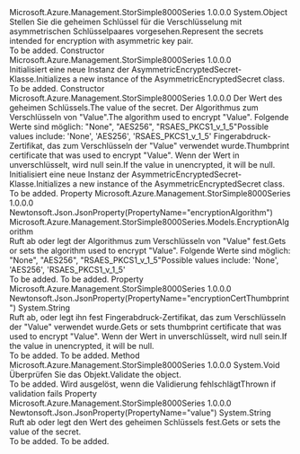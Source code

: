 <Type Name="AsymmetricEncryptedSecret" FullName="Microsoft.Azure.Management.StorSimple8000Series.Models.AsymmetricEncryptedSecret">
  <TypeSignature Language="C#" Value="public class AsymmetricEncryptedSecret" />
  <TypeSignature Language="ILAsm" Value=".class public auto ansi beforefieldinit AsymmetricEncryptedSecret extends System.Object" />
  <TypeSignature Language="DocId" Value="T:Microsoft.Azure.Management.StorSimple8000Series.Models.AsymmetricEncryptedSecret" />
  <TypeSignature Language="VB.NET" Value="Public Class AsymmetricEncryptedSecret" />
  <TypeSignature Language="F#" Value="type AsymmetricEncryptedSecret = class" />
  <AssemblyInfo>
    <AssemblyName>Microsoft.Azure.Management.StorSimple8000Series</AssemblyName>
    <AssemblyVersion>1.0.0.0</AssemblyVersion>
  </AssemblyInfo>
  <Base>
    <BaseTypeName>System.Object</BaseTypeName>
  </Base>
  <Interfaces />
  <Docs>
    <summary>
            <span data-ttu-id="d9741-101">Stellen Sie die geheimen Schlüssel für die Verschlüsselung mit asymmetrischen Schlüsselpaares vorgesehen.</span><span class="sxs-lookup"><span data-stu-id="d9741-101">Represent the secrets intended for encryption with asymmetric key pair.</span></span>
            </summary>
    <remarks>To be added.</remarks>
  </Docs>
  <Members>
    <Member MemberName=".ctor">
      <MemberSignature Language="C#" Value="public AsymmetricEncryptedSecret ();" />
      <MemberSignature Language="ILAsm" Value=".method public hidebysig specialname rtspecialname instance void .ctor() cil managed" />
      <MemberSignature Language="DocId" Value="M:Microsoft.Azure.Management.StorSimple8000Series.Models.AsymmetricEncryptedSecret.#ctor" />
      <MemberSignature Language="VB.NET" Value="Public Sub New ()" />
      <MemberType>Constructor</MemberType>
      <AssemblyInfo>
        <AssemblyName>Microsoft.Azure.Management.StorSimple8000Series</AssemblyName>
        <AssemblyVersion>1.0.0.0</AssemblyVersion>
      </AssemblyInfo>
      <Parameters />
      <Docs>
        <summary>
            <span data-ttu-id="d9741-102">Initialisiert eine neue Instanz der AsymmetricEncryptedSecret-Klasse.</span><span class="sxs-lookup"><span data-stu-id="d9741-102">Initializes a new instance of the AsymmetricEncryptedSecret class.</span></span>
            </summary>
        <remarks>To be added.</remarks>
      </Docs>
    </Member>
    <Member MemberName=".ctor">
      <MemberSignature Language="C#" Value="public AsymmetricEncryptedSecret (string value, Microsoft.Azure.Management.StorSimple8000Series.Models.EncryptionAlgorithm encryptionAlgorithm, string encryptionCertThumbprint = null);" />
      <MemberSignature Language="ILAsm" Value=".method public hidebysig specialname rtspecialname instance void .ctor(string value, valuetype Microsoft.Azure.Management.StorSimple8000Series.Models.EncryptionAlgorithm encryptionAlgorithm, string encryptionCertThumbprint) cil managed" />
      <MemberSignature Language="DocId" Value="M:Microsoft.Azure.Management.StorSimple8000Series.Models.AsymmetricEncryptedSecret.#ctor(System.String,Microsoft.Azure.Management.StorSimple8000Series.Models.EncryptionAlgorithm,System.String)" />
      <MemberSignature Language="F#" Value="new Microsoft.Azure.Management.StorSimple8000Series.Models.AsymmetricEncryptedSecret : string * Microsoft.Azure.Management.StorSimple8000Series.Models.EncryptionAlgorithm * string -&gt; Microsoft.Azure.Management.StorSimple8000Series.Models.AsymmetricEncryptedSecret" Usage="new Microsoft.Azure.Management.StorSimple8000Series.Models.AsymmetricEncryptedSecret (value, encryptionAlgorithm, encryptionCertThumbprint)" />
      <MemberType>Constructor</MemberType>
      <AssemblyInfo>
        <AssemblyName>Microsoft.Azure.Management.StorSimple8000Series</AssemblyName>
        <AssemblyVersion>1.0.0.0</AssemblyVersion>
      </AssemblyInfo>
      <Parameters>
        <Parameter Name="value" Type="System.String" />
        <Parameter Name="encryptionAlgorithm" Type="Microsoft.Azure.Management.StorSimple8000Series.Models.EncryptionAlgorithm" />
        <Parameter Name="encryptionCertThumbprint" Type="System.String" />
      </Parameters>
      <Docs>
        <param name="value"><span data-ttu-id="d9741-103">Der Wert des geheimen Schlüssels.</span><span class="sxs-lookup"><span data-stu-id="d9741-103">The value of the secret.</span></span></param>
        <param name="encryptionAlgorithm"><span data-ttu-id="d9741-104">Der Algorithmus zum Verschlüsseln von "Value".</span><span class="sxs-lookup"><span data-stu-id="d9741-104">The algorithm used to encrypt "Value".</span></span> <span data-ttu-id="d9741-105">Folgende Werte sind möglich: "None", "AES256", "RSAES_PKCS1_v_1_5"</span><span class="sxs-lookup"><span data-stu-id="d9741-105">Possible values include: 'None', 'AES256', 'RSAES_PKCS1_v_1_5'</span></span></param>
        <param name="encryptionCertThumbprint"><span data-ttu-id="d9741-106">Fingerabdruck-Zertifikat, das zum Verschlüsseln der "Value" verwendet wurde.</span><span class="sxs-lookup"><span data-stu-id="d9741-106">Thumbprint certificate that was used to encrypt "Value".</span></span> <span data-ttu-id="d9741-107">Wenn der Wert in unverschlüsselt, wird null sein.</span><span class="sxs-lookup"><span data-stu-id="d9741-107">If the value in unencrypted, it will be null.</span></span></param>
        <summary>
            <span data-ttu-id="d9741-108">Initialisiert eine neue Instanz der AsymmetricEncryptedSecret-Klasse.</span><span class="sxs-lookup"><span data-stu-id="d9741-108">Initializes a new instance of the AsymmetricEncryptedSecret class.</span></span>
            </summary>
        <remarks>To be added.</remarks>
      </Docs>
    </Member>
    <Member MemberName="EncryptionAlgorithm">
      <MemberSignature Language="C#" Value="public Microsoft.Azure.Management.StorSimple8000Series.Models.EncryptionAlgorithm EncryptionAlgorithm { get; set; }" />
      <MemberSignature Language="ILAsm" Value=".property instance valuetype Microsoft.Azure.Management.StorSimple8000Series.Models.EncryptionAlgorithm EncryptionAlgorithm" />
      <MemberSignature Language="DocId" Value="P:Microsoft.Azure.Management.StorSimple8000Series.Models.AsymmetricEncryptedSecret.EncryptionAlgorithm" />
      <MemberSignature Language="VB.NET" Value="Public Property EncryptionAlgorithm As EncryptionAlgorithm" />
      <MemberSignature Language="F#" Value="member this.EncryptionAlgorithm : Microsoft.Azure.Management.StorSimple8000Series.Models.EncryptionAlgorithm with get, set" Usage="Microsoft.Azure.Management.StorSimple8000Series.Models.AsymmetricEncryptedSecret.EncryptionAlgorithm" />
      <MemberType>Property</MemberType>
      <AssemblyInfo>
        <AssemblyName>Microsoft.Azure.Management.StorSimple8000Series</AssemblyName>
        <AssemblyVersion>1.0.0.0</AssemblyVersion>
      </AssemblyInfo>
      <Attributes>
        <Attribute>
          <AttributeName>Newtonsoft.Json.JsonProperty(PropertyName="encryptionAlgorithm")</AttributeName>
        </Attribute>
      </Attributes>
      <ReturnValue>
        <ReturnType>Microsoft.Azure.Management.StorSimple8000Series.Models.EncryptionAlgorithm</ReturnType>
      </ReturnValue>
      <Docs>
        <summary>
            <span data-ttu-id="d9741-109">Ruft ab oder legt der Algorithmus zum Verschlüsseln von "Value" fest.</span><span class="sxs-lookup"><span data-stu-id="d9741-109">Gets or sets the algorithm used to encrypt "Value".</span></span> <span data-ttu-id="d9741-110">Folgende Werte sind möglich: "None", "AES256", "RSAES_PKCS1_v_1_5"</span><span class="sxs-lookup"><span data-stu-id="d9741-110">Possible values include: 'None', 'AES256', 'RSAES_PKCS1_v_1_5'</span></span>
            </summary>
        <value>To be added.</value>
        <remarks>To be added.</remarks>
      </Docs>
    </Member>
    <Member MemberName="EncryptionCertThumbprint">
      <MemberSignature Language="C#" Value="public string EncryptionCertThumbprint { get; set; }" />
      <MemberSignature Language="ILAsm" Value=".property instance string EncryptionCertThumbprint" />
      <MemberSignature Language="DocId" Value="P:Microsoft.Azure.Management.StorSimple8000Series.Models.AsymmetricEncryptedSecret.EncryptionCertThumbprint" />
      <MemberSignature Language="VB.NET" Value="Public Property EncryptionCertThumbprint As String" />
      <MemberSignature Language="F#" Value="member this.EncryptionCertThumbprint : string with get, set" Usage="Microsoft.Azure.Management.StorSimple8000Series.Models.AsymmetricEncryptedSecret.EncryptionCertThumbprint" />
      <MemberType>Property</MemberType>
      <AssemblyInfo>
        <AssemblyName>Microsoft.Azure.Management.StorSimple8000Series</AssemblyName>
        <AssemblyVersion>1.0.0.0</AssemblyVersion>
      </AssemblyInfo>
      <Attributes>
        <Attribute>
          <AttributeName>Newtonsoft.Json.JsonProperty(PropertyName="encryptionCertThumbprint")</AttributeName>
        </Attribute>
      </Attributes>
      <ReturnValue>
        <ReturnType>System.String</ReturnType>
      </ReturnValue>
      <Docs>
        <summary>
            <span data-ttu-id="d9741-111">Ruft ab, oder legt ihn fest Fingerabdruck-Zertifikat, das zum Verschlüsseln der "Value" verwendet wurde.</span><span class="sxs-lookup"><span data-stu-id="d9741-111">Gets or sets thumbprint certificate that was used to encrypt "Value".</span></span> <span data-ttu-id="d9741-112">Wenn der Wert in unverschlüsselt, wird null sein.</span><span class="sxs-lookup"><span data-stu-id="d9741-112">If the value in unencrypted, it will be null.</span></span>
            </summary>
        <value>To be added.</value>
        <remarks>To be added.</remarks>
      </Docs>
    </Member>
    <Member MemberName="Validate">
      <MemberSignature Language="C#" Value="public virtual void Validate ();" />
      <MemberSignature Language="ILAsm" Value=".method public hidebysig newslot virtual instance void Validate() cil managed" />
      <MemberSignature Language="DocId" Value="M:Microsoft.Azure.Management.StorSimple8000Series.Models.AsymmetricEncryptedSecret.Validate" />
      <MemberSignature Language="VB.NET" Value="Public Overridable Sub Validate ()" />
      <MemberSignature Language="F#" Value="abstract member Validate : unit -&gt; unit&#xA;override this.Validate : unit -&gt; unit" Usage="asymmetricEncryptedSecret.Validate " />
      <MemberType>Method</MemberType>
      <AssemblyInfo>
        <AssemblyName>Microsoft.Azure.Management.StorSimple8000Series</AssemblyName>
        <AssemblyVersion>1.0.0.0</AssemblyVersion>
      </AssemblyInfo>
      <ReturnValue>
        <ReturnType>System.Void</ReturnType>
      </ReturnValue>
      <Parameters />
      <Docs>
        <summary>
            <span data-ttu-id="d9741-113">Überprüfen Sie das Objekt.</span><span class="sxs-lookup"><span data-stu-id="d9741-113">Validate the object.</span></span>
            </summary>
        <remarks>To be added.</remarks>
        <exception cref="T:Microsoft.Rest.ValidationException">
            <span data-ttu-id="d9741-114">Wird ausgelöst, wenn die Validierung fehlschlägt</span><span class="sxs-lookup"><span data-stu-id="d9741-114">Thrown if validation fails</span></span>
            </exception>
      </Docs>
    </Member>
    <Member MemberName="Value">
      <MemberSignature Language="C#" Value="public string Value { get; set; }" />
      <MemberSignature Language="ILAsm" Value=".property instance string Value" />
      <MemberSignature Language="DocId" Value="P:Microsoft.Azure.Management.StorSimple8000Series.Models.AsymmetricEncryptedSecret.Value" />
      <MemberSignature Language="VB.NET" Value="Public Property Value As String" />
      <MemberSignature Language="F#" Value="member this.Value : string with get, set" Usage="Microsoft.Azure.Management.StorSimple8000Series.Models.AsymmetricEncryptedSecret.Value" />
      <MemberType>Property</MemberType>
      <AssemblyInfo>
        <AssemblyName>Microsoft.Azure.Management.StorSimple8000Series</AssemblyName>
        <AssemblyVersion>1.0.0.0</AssemblyVersion>
      </AssemblyInfo>
      <Attributes>
        <Attribute>
          <AttributeName>Newtonsoft.Json.JsonProperty(PropertyName="value")</AttributeName>
        </Attribute>
      </Attributes>
      <ReturnValue>
        <ReturnType>System.String</ReturnType>
      </ReturnValue>
      <Docs>
        <summary>
            <span data-ttu-id="d9741-115">Ruft ab oder legt den Wert des geheimen Schlüssels fest.</span><span class="sxs-lookup"><span data-stu-id="d9741-115">Gets or sets the value of the secret.</span></span>
            </summary>
        <value>To be added.</value>
        <remarks>To be added.</remarks>
      </Docs>
    </Member>
  </Members>
</Type>
